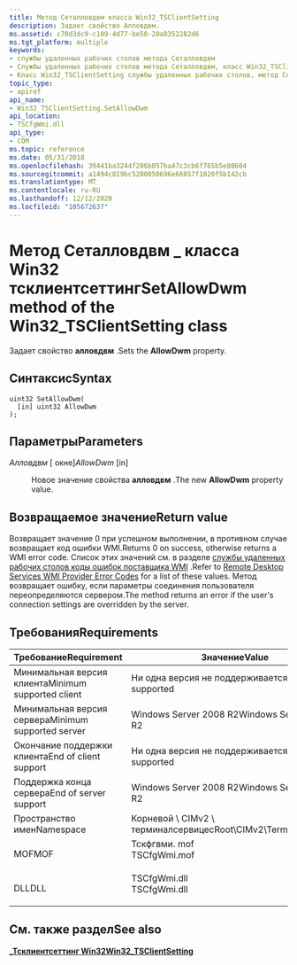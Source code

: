 ```yaml
---
title: Метод Сеталловдвм класса Win32_TSClientSetting
description: Задает свойство Алловдвм.
ms.assetid: c70d3dc9-c109-4d77-be50-20a0352282d6
ms.tgt_platform: multiple
keywords:
- службы удаленных рабочих столов метода Сеталловдвм
- Службы удаленных рабочих столов метода Сеталловдвм, класс Win32_TSClientSetting
- Класс Win32_TSClientSetting службы удаленных рабочих столов, метод Сеталловдвм
topic_type:
- apiref
api_name:
- Win32_TSClientSetting.SetAllowDwm
api_location:
- TSCfgWmi.dll
api_type:
- COM
ms.topic: reference
ms.date: 05/31/2018
ms.openlocfilehash: 39441ba3244f206b057ba47c3cb6f765b5e80604
ms.sourcegitcommit: a1494c819bc5200050696e66057f1020f5b142cb
ms.translationtype: MT
ms.contentlocale: ru-RU
ms.lasthandoff: 12/12/2020
ms.locfileid: "105672637"
---
```

# <a name="setallowdwm-method-of-the-win32_tsclientsetting-class"></a><span data-ttu-id="6990e-106">Метод Сеталловдвм \_ класса Win32 тсклиентсеттинг</span><span class="sxs-lookup"><span data-stu-id="6990e-106">SetAllowDwm method of the Win32\_TSClientSetting class</span></span>

<span data-ttu-id="6990e-107">Задает свойство **алловдвм** .</span><span class="sxs-lookup"><span data-stu-id="6990e-107">Sets the **AllowDwm** property.</span></span>

## <a name="syntax"></a><span data-ttu-id="6990e-108">Синтаксис</span><span class="sxs-lookup"><span data-stu-id="6990e-108">Syntax</span></span>


```mof
uint32 SetAllowDwm(
  [in] uint32 AllowDwm
);
```



## <a name="parameters"></a><span data-ttu-id="6990e-109">Параметры</span><span class="sxs-lookup"><span data-stu-id="6990e-109">Parameters</span></span>

<dl> <dt>

<span data-ttu-id="6990e-110">*Алловдвм* \[ окне\]</span><span class="sxs-lookup"><span data-stu-id="6990e-110">*AllowDwm* \[in\]</span></span>
</dt> <dd>

<span data-ttu-id="6990e-111">Новое значение свойства **алловдвм** .</span><span class="sxs-lookup"><span data-stu-id="6990e-111">The new **AllowDwm** property value.</span></span>

</dd> </dl>

## <a name="return-value"></a><span data-ttu-id="6990e-112">Возвращаемое значение</span><span class="sxs-lookup"><span data-stu-id="6990e-112">Return value</span></span>

<span data-ttu-id="6990e-113">Возвращает значение 0 при успешном выполнении, в противном случае возвращает код ошибки WMI.</span><span class="sxs-lookup"><span data-stu-id="6990e-113">Returns 0 on success, otherwise returns a WMI error code.</span></span> <span data-ttu-id="6990e-114">Список этих значений см. в разделе [службы удаленных рабочих столов коды ошибок поставщика WMI](terminal-services-wmi-provider-error-codes.md) .</span><span class="sxs-lookup"><span data-stu-id="6990e-114">Refer to [Remote Desktop Services WMI Provider Error Codes](terminal-services-wmi-provider-error-codes.md) for a list of these values.</span></span> <span data-ttu-id="6990e-115">Метод возвращает ошибку, если параметры соединения пользователя переопределяются сервером.</span><span class="sxs-lookup"><span data-stu-id="6990e-115">The method returns an error if the user's connection settings are overridden by the server.</span></span>

## <a name="requirements"></a><span data-ttu-id="6990e-116">Требования</span><span class="sxs-lookup"><span data-stu-id="6990e-116">Requirements</span></span>



| <span data-ttu-id="6990e-117">Требование</span><span class="sxs-lookup"><span data-stu-id="6990e-117">Requirement</span></span> | <span data-ttu-id="6990e-118">Значение</span><span class="sxs-lookup"><span data-stu-id="6990e-118">Value</span></span> |
|-------------------------------------|-----------------------------------------------------------------------------------------|
| <span data-ttu-id="6990e-119">Минимальная версия клиента</span><span class="sxs-lookup"><span data-stu-id="6990e-119">Minimum supported client</span></span><br/> | <span data-ttu-id="6990e-120">Ни одна версия не поддерживается</span><span class="sxs-lookup"><span data-stu-id="6990e-120">None supported</span></span><br/>                                                               |
| <span data-ttu-id="6990e-121">Минимальная версия сервера</span><span class="sxs-lookup"><span data-stu-id="6990e-121">Minimum supported server</span></span><br/> | <span data-ttu-id="6990e-122">Windows Server 2008 R2</span><span class="sxs-lookup"><span data-stu-id="6990e-122">Windows Server 2008 R2</span></span><br/>                                                       |
| <span data-ttu-id="6990e-123">Окончание поддержки клиента</span><span class="sxs-lookup"><span data-stu-id="6990e-123">End of client support</span></span><br/>    | <span data-ttu-id="6990e-124">Ни одна версия не поддерживается</span><span class="sxs-lookup"><span data-stu-id="6990e-124">None supported</span></span><br/>                                                               |
| <span data-ttu-id="6990e-125">Поддержка конца сервера</span><span class="sxs-lookup"><span data-stu-id="6990e-125">End of server support</span></span><br/>    | <span data-ttu-id="6990e-126">Windows Server 2008 R2</span><span class="sxs-lookup"><span data-stu-id="6990e-126">Windows Server 2008 R2</span></span><br/>                                                       |
| <span data-ttu-id="6990e-127">Пространство имен</span><span class="sxs-lookup"><span data-stu-id="6990e-127">Namespace</span></span><br/>                | <span data-ttu-id="6990e-128">Корневой \\ CIMv2 \\ терминалсервицес</span><span class="sxs-lookup"><span data-stu-id="6990e-128">Root\\CIMv2\\TerminalServices</span></span><br/>                                                |
| <span data-ttu-id="6990e-129">MOF</span><span class="sxs-lookup"><span data-stu-id="6990e-129">MOF</span></span><br/>                      | <dl> <span data-ttu-id="6990e-130"><dt>Тскфгвми. mof</dt></span><span class="sxs-lookup"><span data-stu-id="6990e-130"><dt>TSCfgWmi.mof</dt></span></span> </dl> |
| <span data-ttu-id="6990e-131">DLL</span><span class="sxs-lookup"><span data-stu-id="6990e-131">DLL</span></span><br/>                      | <dl> <span data-ttu-id="6990e-132"><dt>TSCfgWmi.dll</dt></span><span class="sxs-lookup"><span data-stu-id="6990e-132"><dt>TSCfgWmi.dll</dt></span></span> </dl> |



## <a name="see-also"></a><span data-ttu-id="6990e-133">См. также раздел</span><span class="sxs-lookup"><span data-stu-id="6990e-133">See also</span></span>

<dl> <dt>

[<span data-ttu-id="6990e-134">**\_Тсклиентсеттинг Win32**</span><span class="sxs-lookup"><span data-stu-id="6990e-134">**Win32\_TSClientSetting**</span></span>](win32-tsclientsetting.md)
</dt> </dl>

 

 





